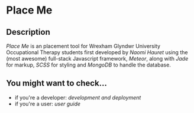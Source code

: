 # Place Me
## Description
*_Place Me_* is an placement tool for Wrexham Glyndwr University Occupational Therapy students first developed by *Naomi Hauret* using the (most awesome) full-stack Javascript framework, *Meteor*, along with *Jade* for markup, *SCSS* for styling and *MongoDB* to handle the database.

## You might want to check...
* if you're a developer:  *development and deployment*
* if you're a user: *user guide*
